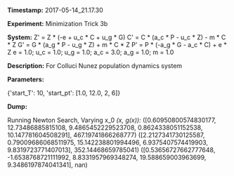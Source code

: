**Timestamp:** 2017-05-14_21.17.30

**Experiment:** Minimization Trick 3b

**System:**
Z' = Z * (-e + u_c * C + u_g * G) 
C' = C * (a_c * P - u_c * Z) - m * C * Z 
G' = G * (a_g * P - u_g * Z) + m * C * Z 
P' = P * (-a_g * G - a_c * C) + e * Z 
e = 1.0; u_c = 1.0; u_g = 1.0; a_c = 3.0; a_g = 1.0; m = 1.0

**Description:** For Colluci Nunez population dynamics system

**Parameters:**

{'start_T': 10, 'start_pt': [1.0, 12.0, 2, 6]}

**Dump:**

Running Newton Search, Varying x_0
*(x, g(x)):*
([0.60950800574830177, 12.73486885815108, 9.4865452229523708, 0.8624338051152538, 10.147781604508291], 467.19741866268777)
([2.2127341730125587, 0.79009686068511975, 15.142238801994496, 6.9375407574419903, 9.8319723771407013], 352.14468659785041)
([0.53656727662777648, -1.6538768721111992, 8.8331957969348274, 19.588659003963699, 9.3486197874041341], nan)